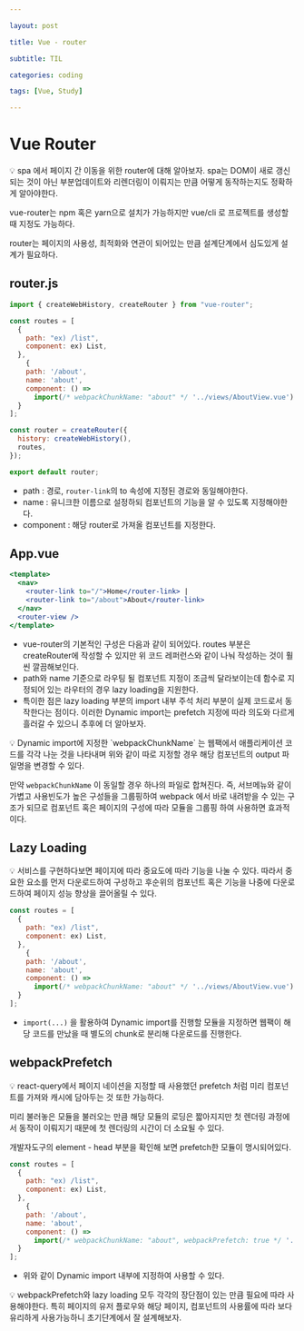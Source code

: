 ```yaml
---

layout: post

title: Vue - router

subtitle: TIL

categories: coding

tags: [Vue, Study]

---
```


# Vue Router

<aside>
💡 spa 에서 페이지 간 이동을 위한 router에 대해 알아보자. spa는 DOM이 새로 갱신되는 것이 아닌 부분업데이트와 리렌더링이 이뤄지는 만큼 어떻게 동작하는지도 정확하게 알아야한다.

vue-router는 npm 혹은 yarn으로 설치가 가능하지만 vue/cli 로 프로젝트를 생성할 때 지정도 가능하다.

router는 페이지의 사용성, 최적화와 연관이 되어있는 만큼 설계단계에서 심도있게 설계가 필요하다.

</aside>

## router.js

```jsx
import { createWebHistory, createRouter } from "vue-router";

const routes = [
  {
    path: "ex) /list",
    component: ex) List,
  },
	{
    path: '/about',
    name: 'about',
    component: () =>
      import(/* webpackChunkName: "about" */ '../views/AboutView.vue')
  }
];

const router = createRouter({
  history: createWebHistory(),
  routes,
});

export default router; 
```

- path : 경로, `router-link`의 to 속성에 지정된 경로와 동일해야한다.
- name : 유니크한 이름으로 설정하되 컴포넌트의 기능을 알 수 있도록 지정해야한다.
- component : 해당 router로 가져올 컴포넌트를 지정한다.

## App.vue

```jsx
<template>
  <nav>
    <router-link to="/">Home</router-link> |
    <router-link to="/about">About</router-link>
  </nav>
  <router-view />
</template>
```

- vue-router의 기본적인 구성은 다음과 같이 되어있다. routes 부분은 createRouter에 작성할 수 있지만 위 코드 레퍼런스와 같이 나눠 작성하는 것이 훨씬 깔끔해보인다.
- path와 name 기준으로 라우팅 될 컴포넌트 지정이 조금씩 달라보이는데 함수로 지정되어 있는 라우터의 경우 lazy loading을 지원한다.
- 특이한 점은 lazy loading 부분의 import 내부 주석 처리 부분이 실제 코드로서 동작한다는 점이다. 이러한 Dynamic import는 prefetch 지정에 따라 의도와 다르게 흘러갈 수 있으니 추후에 더 알아보자.

<aside>
💡 Dynamic import에 지정한 `webpackChunkName` 는 웹팩에서 애플리케이션 코드를 각각 나눈 것을 나타내며 위와 같이 따로 지정할 경우 해당 컴포넌트의 output 파일명을 변경할 수 있다.

만약 `webpackChunkName` 이 동일할 경우 하나의 파일로 합쳐진다. 즉, 서브메뉴와 같이 가볍고 사용빈도가 높은 구성들을 그룹핑하여 webpack 에서 바로 내려받을 수 있는 구조가 되므로 컴포넌트 혹은 페이지의 구성에 따라 모듈을 그룹핑 하여 사용하면 효과적이다.

</aside>

## Lazy Loading

<aside>
💡 서비스를 구현하다보면 페이지에 따라 중요도에 따라 기능을 나눌 수 있다. 따라서 중요한 요소를 먼저 다운로드하여 구성하고 후순위의 컴포넌트 혹은 기능을 나중에 다운로드하여 페이지 성능 향상을 끌어올릴 수 있다.

</aside>

```jsx
const routes = [
  {
    path: "ex) /list",
    component: ex) List,
  },
	{
    path: '/about',
    name: 'about',
    component: () =>
      import(/* webpackChunkName: "about" */ '../views/AboutView.vue')
  }
];
```

- `import(...)` 을 활용하여 Dynamic import를 진행할 모듈을 지정하면 웹팩이 해당 코드를 만났을 때 별도의 chunk로 분리해 다운로드를 진행한다.

## webpackPrefetch

<aside>
💡 react-query에서 페이지 네이션을 지정할 때 사용했던 prefetch 처럼 미리 컴포넌트를 가져와 캐시에 담아두는 것 또한 가능하다. 

미리 불러놓은 모듈을 불러오는 만큼 해당 모듈의 로딩은 짧아지지만 첫 렌더링 과정에서 동작이 이뤄지기 때문에 첫 렌더링의 시간이 더 소요될 수 있다.

개발자도구의 element - head 부분을 확인해 보면 prefetch한 모듈이 명시되어있다.

</aside>

```jsx
const routes = [
  {
    path: "ex) /list",
    component: ex) List,
  },
	{
    path: '/about',
    name: 'about',
    component: () =>
      import(/* webpackChunkName: "about", webpackPrefetch: true */ '../views/AboutView.vue')
  }
];
```

- 위와 같이 Dynamic import 내부에 지정하여 사용할 수 있다.

<aside>
💡 webpackPrefetch와 lazy loading 모두 각각의 장단점이 있는 만큼 필요에 따라 사용해야한다. 특히 페이지의 유저 플로우와 해당 페이지, 컴포넌트의 사용률에 따라 보다 유리하게 사용가능하니 초기단계에서 잘 설계해보자.

</aside>
